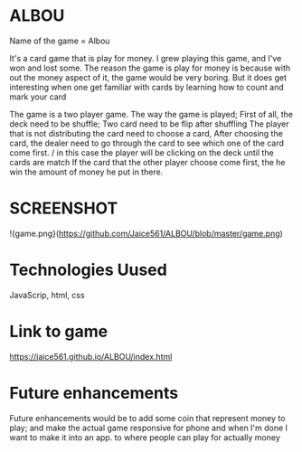 # ALBOU
 Name of the game = Albou
 
 It's a card game that is play for money. 
 I grew playing this game, and I've won and lost some.
 The reason the game is play for money is because with out the money aspect of it, the game would be very boring.
 But it does get interesting when one get familiar with cards by learning how to count and mark your card

 The game is a two player game. 
 The way the game is played; 
 First of all, the deck need to be shuffle;
 Two card need to be flip after shuffling
 The player that is not distributing the card need to choose a card,
 After choosing the card, the dealer need to go through the card to see which one of the card come first. / in this case the player will be clicking on the deck until the cards are match
 If the card that the other player choose come first, the he win the amount of money he put in there.



# SCREENSHOT
!{game.png}(https://github.com/Jaice561/ALBOU/blob/master/game.png)

# Technologies Uused
JavaScrip, html, css

# Link to game
https://jaice561.github.io/ALBOU/index.html

# Future enhancements
Future enhancements would be to add some coin that represent money to play;
and make the actual game responsive for phone 
and when I'm done I want to make it into an app.
to where people can play for actually money



